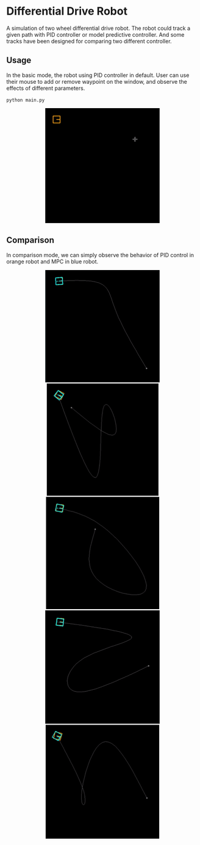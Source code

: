# Differential Drive Robot
A simulation of two wheel differential drive robot. The robot could track a given path with PID controller or model predictive controller. And some tracks have been designed for comparing two different controller.

## Usage
In the basic mode, the robot using PID controller in default. User can use their mouse to add or remove waypoint on the window, and observe the effects of different parameters.
``` shell
python main.py
```
<div style="text-align: center;">
  <img src="./assets/keyboard.gif" alt="keyboard" width="300" />
</div>

## Comparison
In comparison mode, we can simply observe the behavior of PID control in orange robot and MPC in blue robot. 

<div style="text-align: center;">
  <img src="./assets/map00.gif" alt="map00" width="300" />
  <img src="./assets/map01.gif" alt="map01" width="293" />
  <img src="./assets/map02.gif" alt="map02" width="297" />
</div>
<div style="text-align: center;">
  <img src="./assets/map03.gif" alt="map03" width="300" />
  <img src="./assets/map04.gif" alt="map00" width="298" />
</div>

